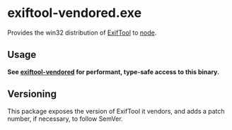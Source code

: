 # exiftool-vendored.exe

Provides the win32 distribution of [ExifTool](http://www.sno.phy.queensu.ca/~phil/exiftool/) to [node](https://nodejs.org/en/).

## Usage

**See [exiftool-vendored](https://github.com/mceachen/exiftool-vendored) for performant, type-safe access
to this binary.**

## Versioning

This package exposes the version of ExifTool it vendors, and adds a patch number, if necessary, to follow SemVer.